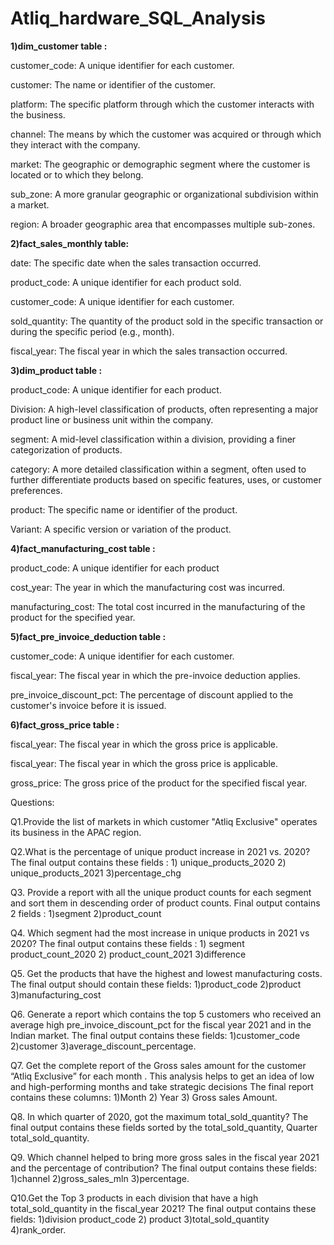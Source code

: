 # Atliq_hardware_SQL_Analysis

<p><b>1)dim_customer table :</b></p>

<p>customer_code: A unique identifier for each customer. </p>
<p>customer: The name or identifier of the customer.</p>
<p>platform: The specific platform through which the customer interacts with the business. </p>
<p>channel: The means by which the customer was acquired or through which they interact with the company. </p>
<p>market: The geographic or demographic segment where the customer is located or to which they belong. </p>
<p>sub_zone: A more granular geographic or organizational subdivision within a market. </p>
<p>region: A broader geographic area that encompasses multiple sub-zones.</p>

<p><b>2)fact_sales_monthly table:</b></p>
<p>date: The specific date when the sales transaction occurred. </p>
<p>product_code: A unique identifier for each product sold. </p>
<p>customer_code: A unique identifier for each customer.</p>
<p>sold_quantity: The quantity of the product sold in the specific transaction or during the specific period (e.g., month). </p>
<p>fiscal_year: The fiscal year in which the sales transaction occurred.</p>

<p><b>3)dim_product table :</b></p>
<p>product_code: A unique identifier for each product. </p>
<p> Division: A high-level classification of products, often representing a major product line or business unit within the company. </p>
<p>segment: A mid-level classification within a division, providing a finer categorization of products. </p>
<p>category: A more detailed classification within a segment, often used to further differentiate products based on specific features, uses, or customer preferences.</p>
<p>product: The specific name or identifier of the product. </p>
<p>Variant: A specific version or variation of the product.</p> 

<p><b>4)fact_manufacturing_cost table :</b></p>
<p>product_code: A unique identifier for each product</p>
<p>cost_year: The year in which the manufacturing cost was incurred. </p>
<p>manufacturing_cost: The total cost incurred in the manufacturing of the product for the specified year.</p> 

<p><b>5)fact_pre_invoice_deduction table :</b></p>
<p>customer_code: A unique identifier for each customer.</p>
<p>fiscal_year: The fiscal year in which the pre-invoice deduction applies.</p>
<p>pre_invoice_discount_pct: The percentage of discount applied to the customer's invoice before it is issued.</p> 

<p><b>6)fact_gross_price table :</b></p>
<p>fiscal_year: The fiscal year in which the gross price is applicable.</p>
<p>fiscal_year: The fiscal year in which the gross price is applicable.</p>
<p>gross_price: The gross price of the product for the specified fiscal year.</p>

<p>Questions:</p>

<p>Q1.Provide the list of markets in which customer "Atliq Exclusive" operates its business in the APAC region.</p>
<p>Q2.What is the percentage of unique product increase in 2021 vs. 2020?
The final output contains these fields : 1) unique_products_2020 2) unique_products_2021 3)percentage_chg</p>
<p>Q3. Provide a report with all the unique product counts for each segment and sort them in descending order of product counts. Final output contains 2 fields : 1)segment 2)product_count</p>
<p>Q4. Which segment had the most increase in unique products in 2021 vs 2020?
The final output contains these fields : 1) segment product_count_2020 2) product_count_2021 3)difference</p>
<p>Q5. Get the products that have the highest and lowest manufacturing costs.
The final output should contain these fields: 1)product_code 2)product 3)manufacturing_cost</p>
<p>Q6. Generate a report which contains the top 5 customers who received an average high pre_invoice_discount_pct for the fiscal year 2021 and in the Indian market. The final output contains these fields: 1)customer_code 2)customer 3)average_discount_percentage.</p>
<p>Q7. Get the complete report of the Gross sales amount for the customer “Atliq Exclusive” for each month . This analysis helps to get an idea of low and high-performing months and take strategic decisions
The final report contains these columns: 1)Month 2) Year 3) Gross sales Amount.</p>
<p>Q8. In which quarter of 2020, got the maximum total_sold_quantity? The final output contains these fields sorted by the total_sold_quantity, Quarter total_sold_quantity.</p>
<p>Q9. Which channel helped to bring more gross sales in the fiscal year 2021 and the percentage of contribution? The final output contains these fields: 1)channel 2)gross_sales_mln 3)percentage.</p>
<p>Q10.Get the Top 3 products in each division that have a high total_sold_quantity in the fiscal_year 2021? The final output contains these fields: 1)division product_code 2) product 3)total_sold_quantity 4)rank_order.</p>
